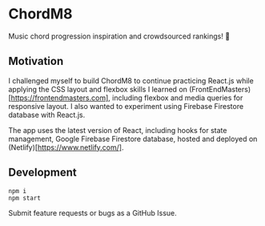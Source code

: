 # ChordM8

Music chord progression inspiration and crowdsourced rankings! 🎸

## Motivation

I challenged myself to build ChordM8 to continue practicing React.js while applying the CSS layout and flexbox skills I learned on (FrontEndMasters)[https://frontendmasters.com], including flexbox and media queries for responsive layout. I also wanted to experiment using Firebase Firestore database with React.js.

The app uses the latest version of React, including hooks for state management, Google Firebase Firestore database, hosted and deployed on (Netlify)[https://www.netlify.com/].

## Development

```
npm i
npm start
```

Submit feature requests or bugs as a GitHub Issue.
